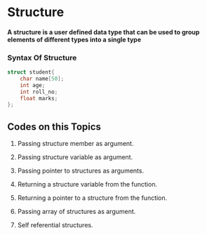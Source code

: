 


# Structure 



#### A structure is a user defined data type that can be used to group elements of different types into a single type

### Syntax Of Structure 

```c
struct student{
	char name[50];
	int age;
	int roll_no;
	float marks;
};
```


## Codes on this Topics


1. Passing structure member as argument.

2. Passing structure variable as argument.

3. Passing pointer to structures as arguments.

4. Returning a structure variable from the function.

5. Returning a pointer to a structure from the function. 

6. Passing array of structures as argument.

7. Self referential structures.
